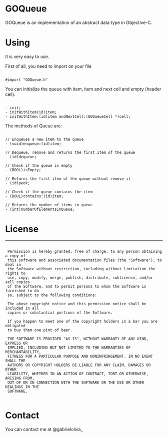 GOQueue
=======

GOQueue is an implementation of an abstract data type in Objective-C. 

# Using
It is very easy to use.

First of all, you need to import on your file
```  objc

#import "GOQueue.h"
```

You can initialize the queue with item, item and next cell and empty (header cell).
```  objc

- init;
- initWithItem(id)item;
- initWithItem:(id)item andNextCell:(GOQueueCell *)cell;
```

The methods of Queue are:
``` objc

// Enqueues a new item to the queue
- (void)enqueue:(id)item;

// Dequeue, remove and returns the first item of the queue
- (id)dequeue;

// Check if the queue is empty
- (BOOL)isEmpty;

// Returns the first item of the queue without remove it
- (id)peek;

// Check if the queue contains the item
- (BOOL)contains:(id)item;

// Returns the number of items in queue
- (int)numberOfElementsInQueue;
```

# License
---

```

 Permission is hereby granted, free of charge, to any person obtaining a copy of
 this software and associated documentation files (the "Software"), to deal in
 the Software without restriction, including without limitation the rights to
 use, copy, modify, merge, publish, distribute, sublicense, and/or sell copies
 of the Software, and to permit persons to whom the Software is furnished to do
 so, subject to the following conditions:
 
 The above copyright notice and this permission notice shall be included in all
 copies or substantial portions of the Software.
 
 If you happen to meet one of the copyright holders in a bar you are obligated
 to buy them one pint of beer.
 
 THE SOFTWARE IS PROVIDED "AS IS", WITHOUT WARRANTY OF ANY KIND, EXPRESS OR
 IMPLIED, INCLUDING BUT NOT LIMITED TO THE WARRANTIES OF MERCHANTABILITY,
 FITNESS FOR A PARTICULAR PURPOSE AND NONINFRINGEMENT. IN NO EVENT SHALL THE
 AUTHORS OR COPYRIGHT HOLDERS BE LIABLE FOR ANY CLAIM, DAMAGES OR OTHER
 LIABILITY, WHETHER IN AN ACTION OF CONTRACT, TORT OR OTHERWISE, ARISING FROM,
 OUT OF OR IN CONNECTION WITH THE SOFTWARE OR THE USE OR OTHER DEALINGS IN THE
 SOFTWARE.
 
 ```
 
 # Contact
 
 You can contact me at @gabrieloliva_
